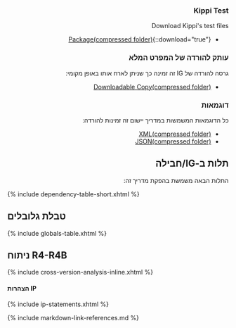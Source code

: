 <div dir="rtl" markdown="1">

### Kippi Test

Download Kippi's test files
- [Package(compressed folder)](https://github.com/amosref/MyILCoreFiles/archive/refs/heads/main.zip){::download="true"}

### עותק להורדה של המפרט המלא

גרסה להורדה של IG זה זמינה כך שניתן לארח אותו באופן מקומי:

- [Downloadable Copy(compressed folder)](full-ig.zip)

### דוגמאות

כל הדוגמאות המשמשות במדריך יישום זה זמינות להורדה:

- [XML(compressed folder)](examples.xml.zip)
- [JSON(compressed folder)](examples.json.zip)

## תלות ב-IG/חבילה

התלות הבאה משמשת בהפקת מדריך זה:
</div>

{% include dependency-table-short.xhtml %}

## טבלת גלובלים

{% include globals-table.xhtml %}

## ניתוח R4-R4B

{% include cross-version-analysis-inline.xhtml %}

#### הצהרות IP

{% include ip-statements.xhtml %}

{% include markdown-link-references.md %}
